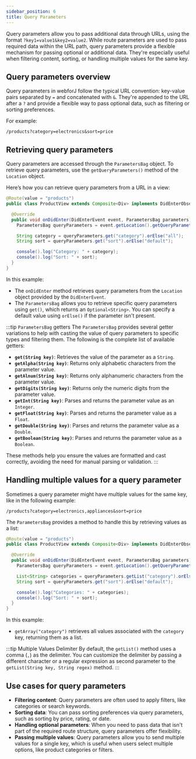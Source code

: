 ```yaml
---
sidebar_position: 6  
title: Query Parameters
---
```


Query parameters allow you to pass additional data through URLs, using the format `?key1=value1&key2=value2`. While route parameters are used to pass required data within the URL path, query parameters provide a flexible mechanism for passing optional or additional data. They're especially useful when filtering content, sorting, or handling multiple values for the same key.

## Query parameters overview

Query parameters in webforJ follow the typical URL convention: key-value pairs separated by `=` and concatenated with `&`. They're appended to the URL after a `?` and provide a flexible way to pass optional data, such as filtering or sorting preferences.

For example:

```
/products?category=electronics&sort=price
```

## Retrieving query parameters

Query parameters are accessed through the `ParametersBag` object. To retrieve query parameters, use the `getQueryParameters()` method of the `Location` object.

Here’s how you can retrieve query parameters from a URL in a view:

```java
@Route(value = "products")
public class ProductView extends Composite<Div> implements DidEnterObserver {

  @Override
  public void onDidEnter(DidEnterEvent event, ParametersBag parameters) {
    ParametersBag queryParameters = event.getLocation().getQueryParameters();

    String category = queryParameters.get("category").orElse("all");
    String sort = queryParameters.get("sort").orElse("default");

    console().log("Category: " + category);
    console().log("Sort: " + sort);
  }
}
```

In this example:
- The `onDidEnter` method retrieves query parameters from the `Location` object provided by the `DidEnterEvent`.
- The `ParametersBag` allows you to retrieve specific query parameters using `get()`, which returns an `Optional<String>`. You can specify a default value using `orElse()` if the parameter isn't present.

:::tip `ParametersBag` getters
The `ParametersBag` provides several getter variations to help with casting the value of query parameters to specific types and filtering them. The following is the complete list of available getters:

- **`get(String key)`**: Retrieves the value of the parameter as a `String`.
- **`getAlpha(String key)`**: Returns only alphabetic characters from the parameter value.
- **`getAlnum(String key)`**: Returns only alphanumeric characters from the parameter value.
- **`getDigits(String key)`**: Returns only the numeric digits from the parameter value.
- **`getInt(String key)`**: Parses and returns the parameter value as an `Integer`.
- **`getFloat(String key)`**: Parses and returns the parameter value as a `Float`.
- **`getDouble(String key)`**: Parses and returns the parameter value as a `Double`.
- **`getBoolean(String key)`**: Parses and returns the parameter value as a `Boolean`.

These methods help you ensure the values are formatted and cast correctly, avoiding the need for manual parsing or validation.
:::

## Handling multiple values for a query parameter

Sometimes a query parameter might have multiple values for the same key, like in the following example:

```
/products?category=electronics,appliances&sort=price
```

The `ParametersBag` provides a method to handle this by retrieving values as a list:

```java
@Route(value = "products")
public class ProductView extends Composite<Div> implements DidEnterObserver {

  @Override
  public void onDidEnter(DidEnterEvent event, ParametersBag parameters) {
    ParametersBag queryParameters = event.getLocation().getQueryParameters();

    List<String> categories = queryParameters.getList("category").orElse(List.of("all"));
    String sort = queryParameters.get("sort").orElse("default");

    console().log("Categories: " + categories);
    console().log("Sort: " + sort);
  }
}
```

In this example:
- `getArray("category")` retrieves all values associated with the `category` key, returning them as a list.

:::tip Multiple Values Delimiter
By default, the `getList()` method uses a comma (`,`) as the delimiter. You can customize the delimiter by passing a different character or a regular expression as second parameter to the `getList(String key, String regex)` method.
:::

## Use cases for query parameters

- **Filtering content**: Query parameters are often used to apply filters, like categories or search keywords.
- **Sorting data**: You can pass sorting preferences via query parameters, such as sorting by price, rating, or date.
- **Handling optional parameters**: When you need to pass data that isn't part of the required route structure, query parameters offer flexibility.
- **Passing multiple values**: Query parameters allow you to send multiple values for a single key, which is useful when users select multiple options, like product categories or filters.